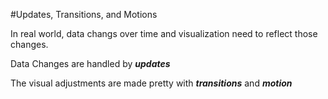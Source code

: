 #Updates, Transitions, and Motions

 In real world, data changs over time and visualization need to reflect those changes.

 Data Changes are handled by _**updates**_

 The visual adjustments are made pretty with _**transitions**_ and _**motion**_


